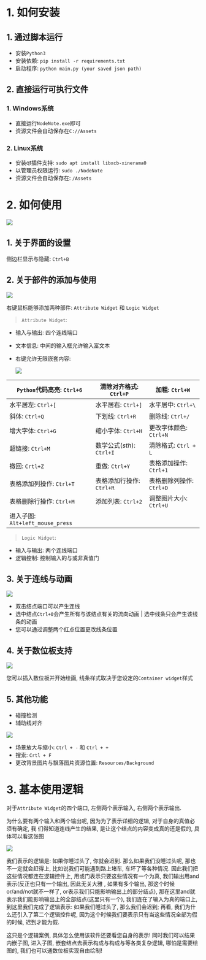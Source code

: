 # 1. 如何安装

## 1. 通过脚本运行
- 安装`Python3`
- 安装依赖: `pip install -r requirements.txt`
- 启动程序: `python main.py (your saved json path)`

## 2. 直接运行可执行文件

### 1. Windows系统
- 直接运行`NodeNote.exe`即可
- 资源文件会自动保存在`C://Assets`

### 2. Linux系统
- 安装qt插件支持: `sudo apt install libxcb-xinerama0`
- 以管理员权限运行: `sudo ./NodeNote`
- 资源文件会自动保存在: `/Assets`

# 2. 如何使用

![](https://raw.githubusercontent.com/yetao0806/CloudImage/main/Node_Note_0.11.png)

## 1. 关于界面的设置
侧边栏显示与隐藏: `Ctrl+B`

## 2. 关于部件的添加与使用

![](https://raw.githubusercontent.com/yetao0806/CloudImage/main/Node_Note_0.12.png)

右键鼠标能够添加两种部件: `Attribute Widget` 和 `Logic Widget`
> `Attribute Widget`: 
- 输入与输出: 四个连线端口
- 文本信息: 中间的输入框允许输入富文本
- 右键允许无限嵌套内容:

    ![](https://raw.githubusercontent.com/yetao0806/CloudImage/main/Node_Note_0.13.png)

|`Python`代码高亮: `Ctrl+6`| 清除对齐格式: `Ctrl+P` | 加粗: `Ctrl+W` |
| ---- |---- | ---- |
| 水平居左: `Ctrl+[`  |水平居右: `Ctrl+]`   | 水平居中: `Ctrl+\` |
|  斜体: `Ctrl+Q` | 下划线: `Ctrl+R`  | 删除线: `Ctrl+/` |
| 增大字体: `Ctrl+G` | 缩小字体: `Ctrl+H` | 更改字体颜色: `Ctrl+N` |
| 超链接: `Ctrl+M` | 数学公式($sth$): `Ctrl+I` | 清除格式: `Ctrl + L`|
| 撤回: `Crtl+Z` | 重做: `Ctrl+Y` | 表格添加操作: `Ctrl+1` |
| 表格添加列操作: `Ctrl+T` | 表格添加行操作: `Ctrl+R` | 表格删除列操作: `Ctrl+D` |
| 表格删除行操作: `Ctrl+M` | 添加列表: `Ctrl+2` |  调整图片大小: `Ctrl+U` |
| 进入子图: `Alt+left_mouse_press` | | |

> `Logic Widget`:
- 输入与输出: 两个连线端口
- 逻辑控制: 控制输入的与或非真值门

## 3. 关于连线与动画

![](https://raw.githubusercontent.com/yetao0806/CloudImage/main/Node_Note_0.14.png)

- 双击结点端口可以产生连线 
- 选中结点`Ctrl+0`会产生所有与该结点有关的流向动画 | 选中线条只会产生该线条的动画
- 您可以通过调整两个红点位置更改线条位置

## 4. 关于数位板支持

![](https://raw.githubusercontent.com/yetao0806/CloudImage/main/Node_Note_0.15.png)

您可以插入数位板并开始绘画, 线条样式取决于您设定的`Container widget`样式

## 5. 其他功能
- 碰撞检测
- 辅助线对齐

![](https://raw.githubusercontent.com/yetao0806/CloudImage/main/Node_Note_0.16.gif)

- 场景放大与缩小: `Ctrl + -` 和 `Ctrl + +`
- 搜索: `Crtl + F`
- 更改背景图片与飘落图片资源位置: `Resources/Background`

# 3. 基本使用逻辑
对于`Attribute Widget`的四个端口, 左侧两个表示输入, 右侧两个表示输出.

为什么要有两个输入和两个输出呢, 因为为了表示详细的逻辑, 对于自身的真值必须有确定, 我
们得知道连线产生的结果, 是让这个结点的内容变成真的还是假的, 具体可以看这张图

![](https://raw.githubusercontent.com/yetao0806/CloudImage/main/Node_Note_0.12.png)

我们表示的逻辑是: 如果你睡过头了, 你就会迟到. 那么如果我们没睡过头呢, 那也不一定就会赶得上, 比如说我们可能遇到路上堵车,
车坏了等各种情况. 因此我们把这些情况都连在逻辑控件上, 用或门表示只要这些情况有一个为真, 我们输出用and表示(反正也只有一个输出, 因此无关大雅
, 如果有多个输出, 那这个时候or/and/not就不一样了, or表示我们只能影响输出上的部分结点), 那在这里and就表示我们能影响输出上的全部结点(这里只有一个),
我们连在了输入为真的端口上, 到这里我们完成了逻辑表示: 如果我们睡过头了, 那么我们会迟到; 再看, 我们为什么还引入了第二个逻辑控件呢, 
因为这个时候我们要表示只有当这些情况全部为假的时候, 迟到才能为假.

这只是个逻辑案例, 具体怎么使用该软件还要看您自身的表示! 同时我们可以结果内嵌子图, 进入子图, 嵌套结点去表示构成与构成与等各类复杂逻辑, 
哪怕是需要绘图的, 我们也可以通数位板实现自由绘制!

